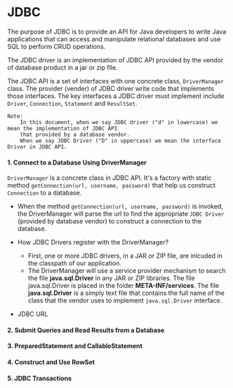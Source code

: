# JDBC
The purpose of JDBC is to provide an API for Java developers to write Java applications that can access and manipulate relational databases and use SQL to perform CRUD operations.<br/>

The JDBC driver is an implementation of JDBC API provided by the vendor of database product in a jar or zip file.<br/>

The JDBC API is a set of interfaces with one concrete class, ```DriverManager``` class. The provider (vender) of JDBC driver write code that implements those interfaces. The key interfaces a JDBC driver must implement include ```Driver```, ```Connection```, ```Statement``` and ```ResultSet```.

```
Note:
    In this document, when we say JDBC driver ("d" in lowercase) we mean the implementation of JDBC API 
    that provided by a database vendor.
    When we say JDBC Driver ("D" in uppercase) we mean the interface Driver in JDBC API.
```

#### 1. Connect to a Database Using DriverManager
```DriverManager``` is a concrete class in JDBC API. It's a factory with static method ```getConnection(url, username, password)``` that help us construct ```Connection``` to a database.

* When the method ```getConnection(url, username, password)``` is invoked, the DriverManager will parse the url to find the appropriate ```JDBC Driver``` (provided by database vendor) to construct a connection to the database.

* How JDBC Drivers register with the DriverManager?
    * First, one or more JDBC drivers, in a JAR or ZIP file, are inlcuded in the classpath of our application.
    * The DriverManager will use a service provider mechanism to search the file **java.sql.Driver** in any JAR or ZIP libraries. The file java.sql.Driver is placed in the folder **META-INF/services**. The file **java.sql.Driver** is a simply text file that contains the full name of the class that the vendor uses to implement ```java.sql.Driver``` interface.

* JDBC URL

#### 2. Submit Queries and Read Results from a Database

#### 3. PreparedStatement and CallableStatement

#### 4. Construct and Use RowSet

#### 5. JDBC Transactions
